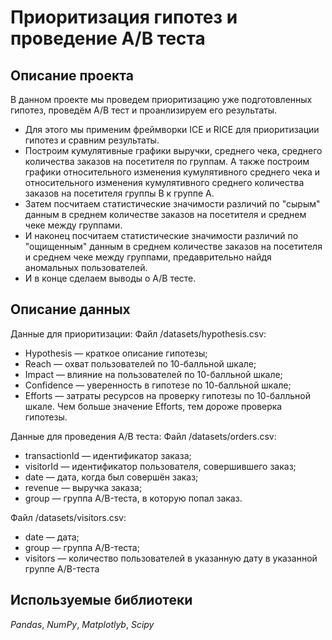 # Приоритизация гипотез и проведение А/В теста


## Описание проекта
В данном проекте мы проведем приоритизацию уже подготовленных гипотез, проведём А/В тест и проанлизируем его результаты.
- Для этого мы применим фреймворки ICE и RICE для приоритизации гипотез и сравним результаты.
- Построим кумулятивные графики выручки, среднего чека, среднего количества заказов на посетителя по группам. А также построим графики относительного изменения кумулятивного среднего чека и относительного изменения кумулятивного среднего количества заказов на посетителя группы В к группе А.
- Затем посчитаем статистические значимости различий по "сырым" данным в среднем количестве заказов на посетителя и среднем чеке между группами.
- И наконец посчитаем статистические значимости различий по "ощищенным" данным в среднем количестве заказов на посетителя и среднем чеке между группами, предаврительно найдя аномальных пользователей.
- И в конце сделаем выводы о А/В тесте.
## Описание данных
Данные для приоритизации: Файл /datasets/hypothesis.csv:
- Hypothesis — краткое описание гипотезы;
- Reach — охват пользователей по 10-балльной шкале;
- Impact — влияние на пользователей по 10-балльной шкале;
- Confidence — уверенность в гипотезе по 10-балльной шкале;
- Efforts — затраты ресурсов на проверку гипотезы по 10-балльной шкале. Чем больше значение Efforts, тем дороже проверка гипотезы.

Данные для проведения А/В теста: Файл /datasets/orders.csv:
- transactionId — идентификатор заказа;
- visitorId — идентификатор пользователя, совершившего заказ;
- date — дата, когда был совершён заказ;
- revenue — выручка заказа;
- group — группа A/B-теста, в которую попал заказ.

Файл /datasets/visitors.csv:
- date — дата;
- group — группа A/B-теста;
- visitors — количество пользователей в указанную дату в указанной группе A/B-теста
## Используемые библиотеки
*Pandas*, *NumPy*, *Matplotlyb*, *Scipy*

